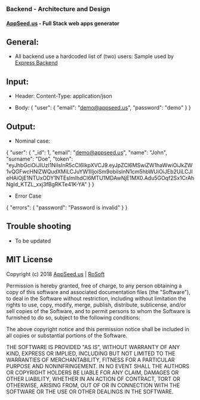 ### Backend - Architecture and Design 
#### [AppSeed.us](https://www.appseed.us/?ref=github) - Full Stack web apps generator   


## General: 

* All backend use a hardcoded list of (two) users:
  Sample used by [Express Backend](https://github.com/rosoftdeveloper/appseed/blob/master/starter-express/config/users.js)  

## Input: 

* Header:
Content-Type: application/json

* Body:
{
	"user": {
		"email": "demo@appseed.us",
		"password": "demo"
	}
}

## Output: 

* Nominal case:

{
    "user": {
        "_id": 1,
        "email": "demo@appseed.us",
        "name": "John",
        "surname": "Doe",
        "token": "eyJhbGciOiJIUzI1NiIsInR5cCI6IkpXVCJ9.eyJpZCI6MSwiZW1haWwiOiJkZW1vQGFwcHNlZWQudXMiLCJuYW1lIjoiSm9obiIsInN1cm5hbWUiOiJEb2UiLCJleHAiOjE1NTUxODY1NTEsImlhdCI6MTU1MDAwNjE1MX0.Adu5GOqf2Sx1CrAhNgId_KTZL_xxj3fBgRKTe41K-YA"
    }
}

* Error Case

{
    "errors": {
        "password": "Password is invalid"
    }
}

## Trouble shooting

* To be updated

## MIT License

Copyright (c) 2018 [AppSeed.us](https://www.appseed.us/?ref=github) | [RoSoft](https://www.rosoftware.ro/?ref=github)

Permission is hereby granted, free of charge, to any person obtaining a copy
of this software and associated documentation files (the "Software"), to deal
in the Software without restriction, including without limitation the rights
to use, copy, modify, merge, publish, distribute, sublicense, and/or sell
copies of the Software, and to permit persons to whom the Software is
furnished to do so, subject to the following conditions:

The above copyright notice and this permission notice shall be included in all
copies or substantial portions of the Software.

THE SOFTWARE IS PROVIDED "AS IS", WITHOUT WARRANTY OF ANY KIND, EXPRESS OR
IMPLIED, INCLUDING BUT NOT LIMITED TO THE WARRANTIES OF MERCHANTABILITY,
FITNESS FOR A PARTICULAR PURPOSE AND NONINFRINGEMENT. IN NO EVENT SHALL THE
AUTHORS OR COPYRIGHT HOLDERS BE LIABLE FOR ANY CLAIM, DAMAGES OR OTHER
LIABILITY, WHETHER IN AN ACTION OF CONTRACT, TORT OR OTHERWISE, ARISING FROM,
OUT OF OR IN CONNECTION WITH THE SOFTWARE OR THE USE OR OTHER DEALINGS IN THE
SOFTWARE.
